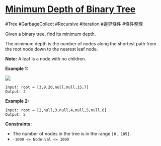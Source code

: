# [Minimum Depth of Binary Tree](https://leetcode.com/problems/minimum-depth-of-binary-tree/description/ "https://leetcode.com/problems/minimum-depth-of-binary-tree/description/")

#Tree
#GarbageCollect
#Recursive
#Iteration
#邊界條件 
#條件整理

Given a binary tree, find its minimum depth.

The minimum depth is the number of nodes along the shortest path from the root node down to the nearest leaf node.

**Note:** A leaf is a node with no children.

**Example 1:**

![](https://assets.leetcode.com/uploads/2020/10/12/ex_depth.jpg)

```
Input: root = [3,9,20,null,null,15,7]
Output: 2
```

**Example 2:**

```
Input: root = [2,null,3,null,4,null,5,null,6]
Output: 5
```

**Constraints:**

-   The number of nodes in the tree is in the range `[0, 105]`.
-   `-1000 <= Node.val <= 1000`